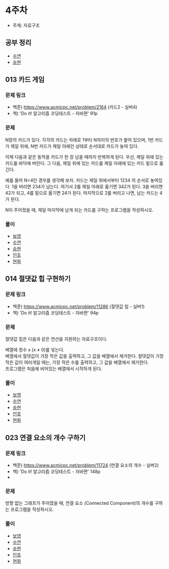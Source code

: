 # 4주차

- 주제: 자료구조

## 공부 정리
- [수연](../../풀이/수연/4주차/풀이.md)
- [승현](../../풀이/승현/4주차/Study.md)

## 013 카드 게임

### 문제 링크
- 백준) https://www.acmicpc.net/problem/2164 (카드2 - 실버4)
- 책) 'Do it! 알고리즘 코딩테스트 - 자바편' 91p 

### 문제
N장의 카드가 있다. 각각의 카드는 차례로 1부터 N까지의 번호가 붙어 있으며, 1번 카드가 제일 위에, N번 카드가 제일 아래인 상태로 순서대로 카드가 놓여 있다.  
  
이제 다음과 같은 동작을 카드가 한 장 남을 때까지 반복하게 된다. 우선, 제일 위에 있는 카드를 바닥에 버린다. 그 다음, 제일 위에 있는 카드를 제일 아래에 있는 카드 밑으로 옮긴다.  
  
예를 들어 N=4인 경우를 생각해 보자. 카드는 제일 위에서부터 1234 의 순서로 놓여있다. 1을 버리면 234가 남는다. 여기서 2를 제일 아래로 옮기면 342가 된다. 3을 버리면 42가 되고, 4를 밑으로 옮기면 24가 된다. 마지막으로 2를 버리고 나면, 남는 카드는 4가 된다.  
  
N이 주어졌을 때, 제일 마지막에 남게 되는 카드를 구하는 프로그램을 작성하시오.  

### 풀이
  - [보영](../../풀이/수연/4주차/Main.java)
  - [수연](../../풀이/수연/4주차/ex13.java)
  - [승현](../../풀이/승현/4주차/Ex13.java)
  - [인호](../../풀이/인호/4주차/P013.java)
  - [현화](../../풀이/현화/4주차/Main013.java)



## 014 절댓값 힙 구현하기

### 문제 링크
- 백준) https://www.acmicpc.net/problem/11286 (절댓값 힙 - 실버1)
- 책) 'Do it! 알고리즘 코딩테스트 - 자바편' 94p

### 문제
절댓값 힙은 다음과 같은 연산을 지원하는 자료구조이다.  
  
배열에 정수 x (x ≠ 0)를 넣는다.  
배열에서 절댓값이 가장 작은 값을 출력하고, 그 값을 배열에서 제거한다. 절댓값이 가장 작은 값이 여러개일 때는, 가장 작은 수를 출력하고, 그 값을 배열에서 제거한다.  
프로그램은 처음에 비어있는 배열에서 시작하게 된다.  
  
### 풀이
  - [보영](../../풀이/보영/4주차/Main2.java)
  - [수연](../../풀이/수연/4주차/ex14.java)
  - [승현](../../풀이/승현/4주차/Ex14.java)
  - [인호](../../풀이/인호/4주차/P014.java)
  - [현화](../../풀이/현화/4주차/Main014.java)






## 023 연결 요소의 개수 구하기

### 문제 링크
- 백준) https://www.acmicpc.net/problem/11724 (연결 요소의 개수 - 실버2)
- 책) 'Do it! 알고리즘 코딩테스트 - 자바편' 148p
- 
### 문제
방향 없는 그래프가 주어졌을 때, 연결 요소 (Connected Component)의 개수를 구하는 프로그램을 작성하시오.
  
### 풀이
  - [보영](./README.md)
  - [수연](../../풀이/수연/4주차/ex23.java)
  - [승현](../../풀이/승현/4주차/Ex23.java)
  - [인호](../../풀이/인호/4주차/P023.java)
  - [현화](../../풀이/현화/4주차/Main023.java)
